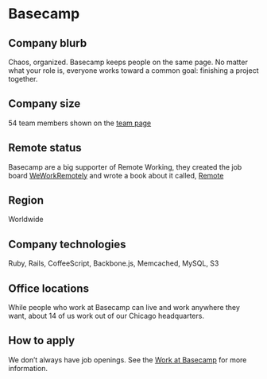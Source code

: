 # Basecamp

## Company blurb

Chaos, organized.
Basecamp keeps people on the same page. No matter what your role is, everyone works toward a common goal: finishing a project together.

## Company size

54 team members shown on the [team page](https://basecamp.com/about/team)

## Remote status

Basecamp are a big supporter of Remote Working, they created the job board [WeWorkRemotely](https://weworkremotely.com) and wrote a book about it called, [Remote](https://37signals.com/remote)

## Region

Worldwide

## Company technologies

Ruby, Rails, CoffeeScript, Backbone.js, Memcached, MySQL, S3

## Office locations

While people who work at Basecamp can live and work anywhere they want, about 14 of us work out of our Chicago headquarters.

## How to apply

We don’t always have job openings.  See the [Work at Basecamp](https://basecamp.com/about/jobs) for more information.
